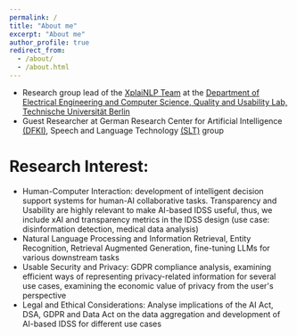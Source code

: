 ```yaml
---
permalink: /
title: "About me"
excerpt: "About me"
author_profile: true
redirect_from: 
  - /about/
  - /about.html
---
```


- Research group lead of the [XplaiNLP Team](https://www.tu.berlin/qu/forschung/forschungsgruppen/xplainlp) at the [Department of Electrical Engineering and Computer Science, Quality and Usability Lab, Technische Universität Berlin](https://www.qu.tu-berlin.de/menue/qu/parameter/en/)
- Guest Researcher at German Research Center for Artificial Intelligence [(DFKI)](https://www.dfki.de/web/), Speech and Language Technology [(SLT)](https://www.dfki.de/web/forschung/forschungsbereiche/speech-and-language-technology/) group



Research Interest: 
======
- Human-Computer Interaction: development of intelligent decision support systems for human-AI collaborative tasks. Transparency and Usability are highly relevant to make AI-based IDSS useful, thus, we include xAI and transparency metrics in the IDSS design (use case: disinformation detection, medical data analysis)
- Natural Language Processing and Information Retrieval, Entity Recognition, Retrieval Augmented Generation, fine-tuning LLMs for various downstream tasks
- Usable Security and Privacy: GDPR compliance analysis, examining efficient ways of representing privacy-related information for several use cases, examining the economic value of privacy from the user's perspective
- Legal and Ethical Considerations: Analyse implications of the AI Act, DSA, GDPR and Data Act on the data aggregation and development of AI-based IDSS for different use cases  
